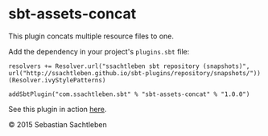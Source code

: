 # sbt-assets-concat

This plugin concats multiple resource files to one.

Add the dependency in your project's `plugins.sbt` file:

    resolvers += Resolver.url("ssachtleben sbt repository (snapshots)", url("http://ssachtleben.github.io/sbt-plugins/repository/snapshots/"))(Resolver.ivyStylePatterns)

    addSbtPlugin("com.ssachtleben.sbt" % "sbt-assets-concat" % "1.0.0")
    
See this plugin in action [here](https://github.com/ssachtleben/sbt-assets-example).

&copy; 2015 Sebastian Sachtleben 